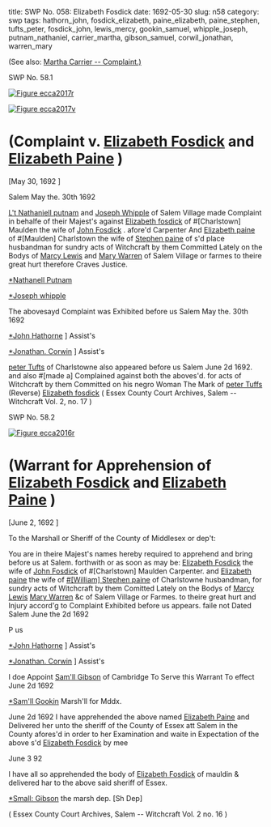 title: SWP No. 058: Elizabeth Fosdick
date: 1692-05-30
slug: n58
category: swp
tags: hathorn_john, fosdick_elizabeth, paine_elizabeth, paine_stephen, tufts_peter, fosdick_john, lewis_mercy, gookin_samuel, whipple_joseph, putnam_nathaniel, carrier_martha, gibson_samuel, corwil_jonathan, warren_mary




(See also: [Martha Carrier -- Complaint.)](/n1.html#n1.30)

<div markdown class="doc" id="n58.1">

<div class="doc_id">SWP No. 58.1</div>


<span markdown class="figure">[![Figure ecca2017r](archives/ecca/thumb/ecca2017r.jpg)](archives/ecca/large/ecca2017r.jpg)</span>

<span markdown class="figure">[![Figure ecca2017v](archives/ecca/thumb/ecca2017v.jpg)](archives/ecca/large/ecca2017v.jpg)</span>

# (Complaint v. [Elizabeth Fosdick](/tag/fosdick_elizabeth.html) and [Elizabeth Paine](/tag/paine_elizabeth.html) )

[May 30, 1692 ]

Salem May the. 30th 1692   

[L't Nathaniell putnam](/tag/putnam_nathaniel.html) and [Joseph Whipple](/tag/whipple_joseph.html) of Salem Village made Complaint in behalfe of their Majest's against [Elizabeth fosdick](/tag/fosdick_elizabeth.html) of #[Charlstown] Maulden the wife of [John Fosdick](/tag/fosdick_john.html) . afore'd Carpenter And [Elizabeth paine](/tag/paine_elizabeth.html) of #[Maulden] Charlstown the wife of [Stephen paine](/tag/paine_stephen.html) of s'd place husbandman for sundry acts of Witchcraft by them Committed Lately on the Bodys of [Marcy Lewis](/tag/lewis_mercy.html) and [Mary Warren](/tag/warren_mary.html) of Salem Village or farmes to theire great hurt therefore Craves Justice.

[*Nathanell Putnam](/tag/putnam_nathaniel.html)

[*Joseph whipple](/tag/whipple_joseph.html)

The abovesayd Complaint was Exhibited before us Salem May the. 30th 1692

[*John Hathorne](/tag/hathorn_john.html) ] Assist's

[*Jonathan. Corwin](/tag/corwil_jonathan.html) ] Assist's

[peter Tufts](/tag/tufts_peter.html) of Charlstowne also appeared before us Salem June 2d 1692. and also #[made a] Complained against both the aboves'd. for acts of Witchcraft by them Committed on his negro Woman
The Mark of [peter Tuffs](/tag/tufts_peter.html) (Reverse)  [Elizabeth fosdick](/tag/fosdick_elizabeth.html) ( Essex County Court Archives, Salem -- Witchcraft Vol. 2, no. 17 )

</div>



<div markdown class="doc" id="n58.2">

<div class="doc_id">SWP No. 58.2</div>


<span markdown class="figure">[![Figure ecca2016r](archives/ecca/thumb/ecca2016r.jpg)](archives/ecca/large/ecca2016r.jpg)</span>

# (Warrant for Apprehension of [Elizabeth Fosdick](/tag/fosdick_elizabeth.html) and [Elizabeth Paine](/tag/paine_elizabeth.html) )

[June 2, 1692 ]

To the Marshall or Sheriff of the County of Middlesex or dep't: 

You are in theire Majest's names hereby required to apprehend and bring before us at Salem. forthwith or as soon as may be: [Elizabeth Fosdick](/tag/fosdick_elizabeth.html) the wife of [John Fosdick](/tag/fosdick_john.html) of #[Charlstown] Maulden Carpenter. and [Elizabeth paine](/tag/paine_elizabeth.html) the wife of [#[William] Stephen paine](/tag/paine_stephen.html) of Charlstowne husbandman, for sundry acts of Witchcraft by them Comitted Lately on the Bodys of [Marcy Lewis](/tag/lewis_mercy.html) [Mary Warren](/tag/warren_mary.html) &c of Salem Village or Farmes. to theire great hurt and Injury accord'g to Complaint Exhibited before us appears. faile not Dated Salem June the 2d 1692 

P us

[*John Hathorne](/tag/hathorn_john.html) ] Assist's

[*Jonathan. Corwin](/tag/corwil_jonathan.html) ] Assist's

I doe Appoint [Sam'll Gibson](/tag/gibson_samuel.html) of Cambridge To Serve this Warrant To effect June 2d 1692 

[*Sam'll Gookin](/tag/gookin_samuel.html) Marsh'll for Mddx.

June 2d 1692 I have apprehended the above named [Elizabeth Paine](/tag/paine_elizabeth.html) and Delivered her unto the sheriff of the County of Essex att Salem in the County afores'd in order to her Examination and waite in Expectation of the above s'd [Elizabeth Fosdick](/tag/fosdick_elizabeth.html) by mee

June 3 92

I have all so apprehended the body of [Elizabeth Fosdick](/tag/fosdick_elizabeth.html) of mauldin & delivered har to the above said sheriff of Essex.

[*Small: Gibson](/tag/gibson_samuel.html) the marsh dep. [Sh Dep]

( Essex County Court Archives, Salem -- Witchcraft Vol. 2 no. 16 )


</div>

